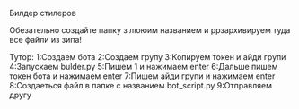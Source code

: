 Билдер стилеров

Обезательно создайте папку з лююим названием и ррзархивируем туда все файли из зипа!


Тутор:
1:Создаем бота
2:Создаем групу
3:Копируем токен и айди групи
4:Запускаем bulder.py
5:Пишем 1 и нажимаем enter
6:Дальше пишем токен бота и нажимаем enter
7:Пишем айди групи и нажимаем enter
8:Создаеться файл в папке с названием bot_script.py
9:Отправляем другу
